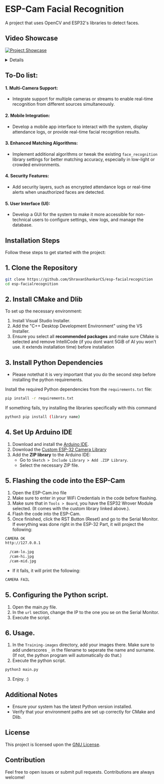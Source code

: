 # ESP-Cam Facial Recognition

A project that uses OpenCV and ESP32's libraries to detect faces.

## Video Showcase

[![Project Showcase](https://i.imgur.com/su9OqSh.png)](https://youtu.be/LFXQLPcbmzs?feature=shared)

<details>

## <summary> Facial Recognition System Features </summary>


#### 1. **Facial Recognition for Attendance**:
   - Detects and recognizes faces in real-time using a webcam or camera feed.
   - Matches faces from the live feed with pre-encoded images in the system.
   - Marks attendance for recognized individuals by logging their names and time in a CSV file (`Log.csv`).
   - Ensures that names are formatted consistently, with spaces replaced by underscores and each word capitalized.

#### 2. **Dynamic Image Encoding**:
   - Continuously scans a specified directory for new images to encode, enabling "on-the-go" learning.
   - Automatically encodes new images as they are added to the directory without restarting the program.
   - Supports a variety of image file extensions (e.g., `.jpg`, `.jpeg`, `.png`, `.bmp`).

#### 3. **File Naming and Organization**:
   - Automatically renames images in the directory by replacing spaces with underscores and ensuring proper capitalization of each word.
   - Avoids renaming files that already have valid extensions, preventing errors from multiple extensions being added.

#### 4. **Real-Time Image Feed Processing**:
   - Continuously receives and processes frames from a camera feed (via URL or local webcam).
   - Resizes and processes frames efficiently for faster face recognition using face encodings.

#### 5. **Face Detection and Localization**:
   - Detects multiple faces in each frame with precise localization using the `face_recognition` library.
   - Draws bounding boxes around detected faces on the video feed.

#### 6. **Face Encoding and Matching**:
   - Encodes faces from training images and compares them against faces detected in real-time.
   - Uses facial encodings to match faces with the most accurate results using the `compare_faces` method.

#### 7. **Marking Log in CSV File**:
   - When a recognized face is detected, the system logs the individual’s name and the time they were detected in a CSV file.
   - Prevents duplicate entries by checking if the person has already been marked present.
   - Provides a time-stamped attendance record for each detected face.

#### 8. **Real-Time Feedback**:
   - Displays the real-time camera feed with bounding boxes around faces.
   - Shows the name of the recognized individual above their face, formatted with proper capitalization and space replacement.

#### 9. **Automatic File Naming and Sorting**:
   - Automatically updates image names in the directory by replacing spaces with underscores and capitalizing each word, ensuring consistent and readable filenames.

#### 10. **Automatic and Manual Face Recognition Updates**:
   - Automatically adds new images and names to the recognition system by periodically scanning the directory for changes.
   - Supports continuous learning by enabling the system to add new individuals without needing a restart.

#### 11. **Logging and Debugging**:
   - Provides logs in the terminal for images that are newly encoded and added to the system.
   - Offers useful print statements showing renamed files, encoded faces, and more for easier debugging and understanding of the system's flow.

#### 12. **Scalability**:
   - Can be easily scaled to accommodate additional images by simply adding them to the designated directory.
   - Supports growing databases of faces for larger applications (e.g., class attendance, office entry, etc.).

#### 13. **Cross-Platform Compatibility**:
   - The solution works on Windows, Linux, and macOS systems, provided all required dependencies are installed.

#### 14. **User-friendly Name Formatting**:
   - The system formats names for display, ensuring proper capitalization and avoiding file extension issues.
   - Converts the file names to a format that's readable and user-friendly, making it easier to understand who is detected.

#### 15. **Time Efficiency**:
   - The program scans the images directory every 10 seconds for new faces, ensuring it stays up-to-date with minimal processing delay.
   - Uses a smaller image resolution (downscaled by 4x) for faster face detection and encoding, ensuring performance stays high.
</details>

## To-Do list:  

#### 1. **Multi-Camera Support**:
   - Integrate support for multiple cameras or streams to enable real-time recognition from different sources simultaneously.

#### 2. **Mobile Integration**:
   - Develop a mobile app interface to interact with the system, display attendance logs, or provide real-time facial recognition results.

#### 3. **Enhanced Matching Algorithms**:
   - Implement additional algorithms or tweak the existing `face_recognition` library settings for better matching accuracy, especially in low-light or crowded environments.

#### 4. **Security Features**:
   - Add security layers, such as encrypted attendance logs or real-time alerts when unauthorized faces are detected.

#### 5. **User Interface (UI)**:
   - Develop a GUI for the system to make it more accessible for non-technical users to configure settings, view logs, and manage the database.

## Installation Steps

Follow these steps to get started with the project:

## 1. Clone the Repository

```bash
git clone https://github.com/ShravanShankarCS/esp-facialrecognition
cd esp-facialrecognition
```

## 2. Install CMake and Dlib

To set up the necessary environment:

1. Install Visual Studio Installer.
2. Add the "C++ Desktop Development Environment" using the VS Installer.
3. Ensure you select all **recommended packages** and make sure CMake is selected and remove IntelliCode (if you dont want 5GiB of AI you won't use. it extends installation time) before installation


## 3. Install Python Dependencies

- Please notethat it is very important that you do the second step before installing the python requirements.

Install the required Python dependencies from the `requirements.txt` file:

```bash
pip install -r requirements.txt
```
If something fails, try installing the libraries specifically with this command

```bash
python3 pip install (library name)
```

## 4. Set Up Arduino IDE

1. Download and install the [Arduino IDE](https://www.arduino.cc/en/software).
2. Download the [Custom ESP-32 Camera Library](https://github.com/yoursunny/esp32cam)
3. Add the **ZIP library** to the Arduino IDE:
   - Go to `Sketch > Include Library > Add .ZIP Library`.
   - Select the necessary ZIP file.
   
   
## 5. Flashing the code into the ESP-Cam

1. Open the ESP-Cam.ino file
2. Make sure to enter in your WiFi Credentials in the code before flashing.
3. Make sure that in `Tools > Board`, you have the ESP32 Wrover Module selected. (It comes with the custom library linked above.).
4. Flash the code into the ESP-Cam.
5. Once finished, click the RST Button (Reset) and go to the Serial Monitor. If everything was done right in the ESP-32 Part, it will project the following:
```bash
CAMERA OK
http://127.0.0.1

  /cam-lo.jpg
  /cam-hi.jpg
  /cam-mid.jpg
```
- If it fails, it will print the following:
```bash
CAMERA FAIL
```

## 5. Configuring the Python script.

1. Open the main.py file.
2. In the `url` section, change the IP to the one you se on the Serial Monitor.
3. Execute the script.


## 6. Usage.

1. In the `Training-images` directory, add your images there. Make sure to add underscores `_` in the filename to seperate the name and surname. (If not, the python program will automatically do that.)
2. Execute the python script.
```bash
python3 main.py
```
3. Enjoy. :)

## Additional Notes

- Ensure your system has the latest Python version installed.
- Verify that your environment paths are set up correctly for CMake and Dlib.

## License

This project is licensed upon the [GNU License](https://www.gnu.org/).

## Contribution

Feel free to open issues or submit pull requests. Contributions are always welcome!
